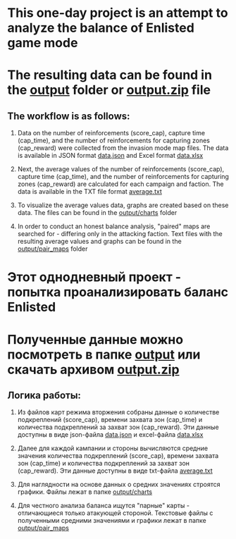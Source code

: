 # This one-day project is an attempt to analyze the balance of Enlisted game mode
# The resulting data can be found in the [output](https://github.com/rurikrok/enlisted-balance/tree/master/output) folder or [output.zip](https://github.com/rurikrok/enlisted-balance/tree/master/output/output.zip) file

## The workflow is as follows:

1. Data on the number of reinforcements (score_cap), capture time (cap_time), and the number of reinforcements for capturing zones (cap_reward) were collected from the invasion mode map files. The data is available in JSON format [data.json](https://github.com/username/repository/tree/master/output/data.json) and Excel format [data.xlsx](https://github.com/username/repository/tree/master/output/data.xlsx)

2. Next, the average values of the number of reinforcements (score_cap), capture time (cap_time), and the number of reinforcements for capturing zones (cap_reward) are calculated for each campaign and faction. The data is available in the TXT file format [average.txt](https://github.com/username/repository/tree/master/output/average.txt)

3. To visualize the average values data, graphs are created based on these data. The files can be found in the [output/charts](https://github.com/rurikrok/enlisted-balance/tree/master/output/charts) folder

4. In order to conduct an honest balance analysis, "paired" maps are searched for - differing only in the attacking faction. Text files with the resulting average values and graphs can be found in the [output/pair_maps](https://github.com/rurikrok/enlisted-balance/tree/master/output/pair_maps) folder

# Этот однодневный проект - попытка проанализировать баланс Enlisted
# Полученные данные можно посмотреть в папке  [output](https://github.com/rurikrok/enlisted-balance/tree/master/output) или скачать архивом [output.zip](https://github.com/rurikrok/enlisted-balance/tree/master/output/output.zip)

## Логика работы:

1. Из файлов карт режима вторжения собраны данные о количестве подкреплений (score_cap), времени захвата зон (cap_time) и количества подкреплений за захват зон (cap_reward).
Эти данные доступны в виде json-файла [data.json](https://github.com/username/repository/tree/master/output/data.json) и excel-файла [data.xlsx](https://github.com/username/repository/tree/master/output/data.xlsx)

2. Далее для каждой кампании и стороны вычисляются средние значения количества подкреплений (score_cap), времени захвата зон (cap_time) и количества подкреплений за захват зон (cap_reward).
Эти данные доступны в виде txt-файла [average.txt](https://github.com/username/repository/tree/master/output/average.txt) 

3. Для наглядности на основе данных о средних значениях строятся графики. Файлы лежат в папке [output/charts](https://github.com/rurikrok/enlisted-balance/tree/master/output/charts)

4. Для честного анализа баланса ищутся "парные" карты - отличающиеся только атакующей стороной. Текстовые файлы с полученными средними значениями и графики лежат в папке [output/pair_maps](https://github.com/rurikrok/enlisted-balance/tree/master/output/pair_maps)